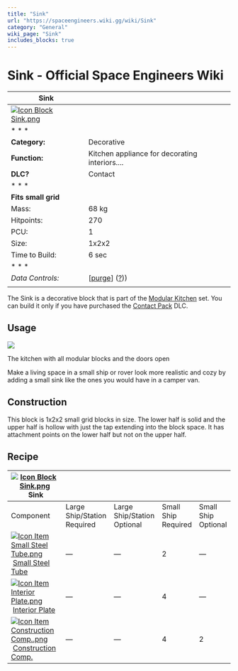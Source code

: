 ```yaml
---
title: "Sink"
url: "https://spaceengineers.wiki.gg/wiki/Sink"
category: "General"
wiki_page: "Sink"
includes_blocks: true
---
```


# Sink - Official Space Engineers Wiki

| Sink |     |
| --- | --- |
| [![Icon Block Sink.png](https://spaceengineers.wiki.gg/images/Icon_Block_Sink.png?504d4d)](https://spaceengineers.wiki.gg/wiki/File:Icon_Block_Sink.png) |     |
| * * * |     |
| **Category:** | Decorative |
| **Function:** | Kitchen appliance for decorating interiors.... |
| **DLC?** | Contact |
| * * * |     |
| **Fits small grid** |     |
| Mass: | 68 kg |
| Hitpoints: | 270 |
| PCU: | 1   |
| Size: | 1x2x2 |
| Time to Build: | 6 sec |
| * * * |     |
| _Data Controls:_ | \[[purge](https://spaceengineers.wiki.gg/wiki/Sink?action=purge)\] ([?](https://spaceengineers.wiki.gg/wiki/Template:Info_Block))) |
|     |     |

The Sink is a decorative block that is part of the [Modular Kitchen](https://spaceengineers.wiki.gg/wiki/Modular_Kitchen "Modular Kitchen") set. You can build it only if you have purchased the [Contact Pack](https://spaceengineers.wiki.gg/wiki/Contact_Pack "Contact Pack") DLC.

## Usage

[![](https://spaceengineers.wiki.gg/images/thumb/Modular_kitchen.png/320px-Modular_kitchen.png?3ce527)](https://spaceengineers.wiki.gg/wiki/File:Modular_kitchen.png)

The kitchen with all modular blocks and the doors open

Make a living space in a small ship or rover look more realistic and cozy by adding a small sink like the ones you would have in a camper van.

## Construction

This block is 1x2x2 small grid blocks in size. The lower half is solid and the upper half is hollow with just the tap extending into the block space. It has attachment points on the lower half but not on the upper half.

## Recipe

| [![Icon Block Sink.png](https://spaceengineers.wiki.gg/images/thumb/Icon_Block_Sink.png/21px-Icon_Block_Sink.png?504d4d)](https://spaceengineers.wiki.gg/wiki/Sink "Sink") Sink |     |     |     |     |
| --- | --- | --- | --- | --- |
| Component | Large Ship/Station  <br>Required | Large Ship/Station  <br>Optional | Small Ship  <br>Required | Small Ship  <br>Optional |
| [![Icon Item Small Steel Tube.png](https://spaceengineers.wiki.gg/images/thumb/Icon_Item_Small_Steel_Tube.png/21px-Icon_Item_Small_Steel_Tube.png?4fe418)](https://spaceengineers.wiki.gg/wiki/Small_Steel_Tube "Small Steel Tube") [Small Steel Tube](https://spaceengineers.wiki.gg/wiki/Small_Steel_Tube "Small Steel Tube") | —   | —   | 2   | —   |
| [![Icon Item Interior Plate.png](https://spaceengineers.wiki.gg/images/thumb/Icon_Item_Interior_Plate.png/21px-Icon_Item_Interior_Plate.png?d80f8e)](https://spaceengineers.wiki.gg/wiki/Interior_Plate "Interior Plate") [Interior Plate](https://spaceengineers.wiki.gg/wiki/Interior_Plate "Interior Plate") | —   | —   | 4   | —   |
| [![Icon Item Construction Comp..png](https://spaceengineers.wiki.gg/images/thumb/Icon_Item_Construction_Comp..png/21px-Icon_Item_Construction_Comp..png?cdc26f)](https://spaceengineers.wiki.gg/wiki/Construction_Comp. "Construction Comp.") [Construction Comp.](https://spaceengineers.wiki.gg/wiki/Construction_Comp. "Construction Comp.") | —   | —   | 4   | 2   |